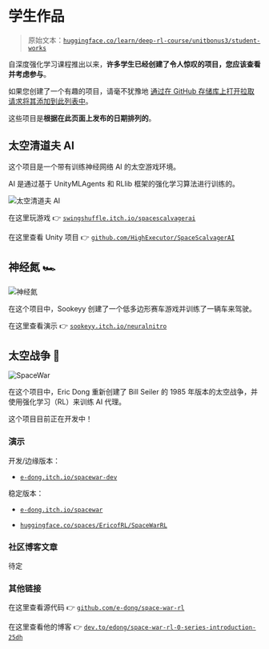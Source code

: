 # 学生作品

> 原始文本：[`huggingface.co/learn/deep-rl-course/unitbonus3/student-works`](https://huggingface.co/learn/deep-rl-course/unitbonus3/student-works)

自深度强化学习课程推出以来，**许多学生已经创建了令人惊叹的项目，您应该查看并考虑参与**。

如果您创建了一个有趣的项目，请毫不犹豫地 [通过在 GitHub 存储库上打开拉取请求将其添加到此列表中](https://github.com/huggingface/deep-rl-class)。

这些项目是**根据在此页面上发布的日期排列的**。

## 太空清道夫 AI

这个项目是一个带有训练神经网络 AI 的太空游戏环境。

AI 是通过基于 UnityMLAgents 和 RLlib 框架的强化学习算法进行训练的。

![太空清道夫 AI](img/d37cecda9fbb63c18b4d47a851ee303d.png)

在这里玩游戏 👉 [`swingshuffle.itch.io/spacescalvagerai`](https://swingshuffle.itch.io/spacescalvagerai)

在这里查看 Unity 项目 👉 [`github.com/HighExecutor/SpaceScalvagerAI`](https://github.com/HighExecutor/SpaceScalvagerAI)

## 神经氮 🏎️

![神经氮](img/ffd2835e015545d04ca061953dd7a55a.png)

在这个项目中，Sookeyy 创建了一个低多边形赛车游戏并训练了一辆车来驾驶。

在这里查看演示 👉 [`sookeyy.itch.io/neuralnitro`](https://sookeyy.itch.io/neuralnitro)

## 太空战争 🚀

![SpaceWar](img/45867803bb5b150e4c3494fa9e249600.png)

在这个项目中，Eric Dong 重新创建了 Bill Seiler 的 1985 年版本的太空战争，并使用强化学习（RL）来训练 AI 代理。

这个项目目前正在开发中！

### 演示

开发/边缘版本：

+   [`e-dong.itch.io/spacewar-dev`](https://e-dong.itch.io/spacewar-dev)

稳定版本：

+   [`e-dong.itch.io/spacewar`](https://e-dong.itch.io/spacewar)

+   [`huggingface.co/spaces/EricofRL/SpaceWarRL`](https://huggingface.co/spaces/EricofRL/SpaceWarRL)

### 社区博客文章

待定

### 其他链接

在这里查看源代码 👉 [`github.com/e-dong/space-war-rl`](https://github.com/e-dong/space-war-rl)

在这里查看他的博客 👉 [`dev.to/edong/space-war-rl-0-series-introduction-25dh`](https://dev.to/edong/space-war-rl-0-series-introduction-25dh)
